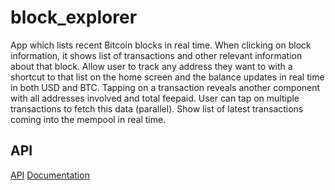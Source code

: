 # block_explorer

App which lists recent Bitcoin blocks in real time.
When clicking on block information, it shows list of transactions and other relevant
information about that block.
Allow user to track any address they want to with a shortcut to that list on the home screen and the balance updates in real time in both USD and BTC.
Tapping on a transaction reveals another component with all addresses involved and total feepaid. 
User can tap on multiple transactions to fetch this data (parallel).
Show list of latest transactions coming into the mempool in real time.

## API
[API](https://mempool.space/docs/api) 
[Documentation](https://docs.bitfinex.com/docs)
